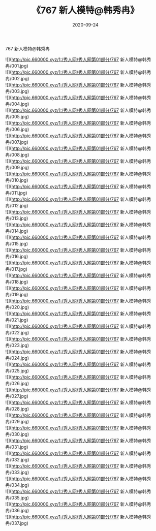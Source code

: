 ﻿---
layout: post
title:  《767 新人模特@韩秀冉》
date:   2020-09-24
img: http://pic.660000.xyz/1:/秀人网/秀人网第01部分/767 新人模特@韩秀冉/000.jpg
categories: [美女, 清纯, 唯美]
---

767 新人模特@韩秀冉

  ![](http://pic.660000.xyz/1:/秀人网/秀人网第01部分/767 新人模特@韩秀冉/001.jpg) <br> ![](http://pic.660000.xyz/1:/秀人网/秀人网第01部分/767 新人模特@韩秀冉/002.jpg) <br> ![](http://pic.660000.xyz/1:/秀人网/秀人网第01部分/767 新人模特@韩秀冉/003.jpg) <br> ![](http://pic.660000.xyz/1:/秀人网/秀人网第01部分/767 新人模特@韩秀冉/004.jpg) <br> ![](http://pic.660000.xyz/1:/秀人网/秀人网第01部分/767 新人模特@韩秀冉/005.jpg) <br> ![](http://pic.660000.xyz/1:/秀人网/秀人网第01部分/767 新人模特@韩秀冉/006.jpg) <br> ![](http://pic.660000.xyz/1:/秀人网/秀人网第01部分/767 新人模特@韩秀冉/007.jpg) <br> ![](http://pic.660000.xyz/1:/秀人网/秀人网第01部分/767 新人模特@韩秀冉/008.jpg) <br> ![](http://pic.660000.xyz/1:/秀人网/秀人网第01部分/767 新人模特@韩秀冉/009.jpg) <br> ![](http://pic.660000.xyz/1:/秀人网/秀人网第01部分/767 新人模特@韩秀冉/010.jpg) <br> ![](http://pic.660000.xyz/1:/秀人网/秀人网第01部分/767 新人模特@韩秀冉/011.jpg) <br> ![](http://pic.660000.xyz/1:/秀人网/秀人网第01部分/767 新人模特@韩秀冉/012.jpg) <br> ![](http://pic.660000.xyz/1:/秀人网/秀人网第01部分/767 新人模特@韩秀冉/013.jpg) <br> ![](http://pic.660000.xyz/1:/秀人网/秀人网第01部分/767 新人模特@韩秀冉/014.jpg) <br> ![](http://pic.660000.xyz/1:/秀人网/秀人网第01部分/767 新人模特@韩秀冉/015.jpg) <br> ![](http://pic.660000.xyz/1:/秀人网/秀人网第01部分/767 新人模特@韩秀冉/016.jpg) <br> ![](http://pic.660000.xyz/1:/秀人网/秀人网第01部分/767 新人模特@韩秀冉/017.jpg) <br> ![](http://pic.660000.xyz/1:/秀人网/秀人网第01部分/767 新人模特@韩秀冉/018.jpg) <br> ![](http://pic.660000.xyz/1:/秀人网/秀人网第01部分/767 新人模特@韩秀冉/019.jpg) <br> ![](http://pic.660000.xyz/1:/秀人网/秀人网第01部分/767 新人模特@韩秀冉/020.jpg) <br> ![](http://pic.660000.xyz/1:/秀人网/秀人网第01部分/767 新人模特@韩秀冉/021.jpg) <br> ![](http://pic.660000.xyz/1:/秀人网/秀人网第01部分/767 新人模特@韩秀冉/022.jpg) <br> ![](http://pic.660000.xyz/1:/秀人网/秀人网第01部分/767 新人模特@韩秀冉/023.jpg) <br> ![](http://pic.660000.xyz/1:/秀人网/秀人网第01部分/767 新人模特@韩秀冉/024.jpg) <br> ![](http://pic.660000.xyz/1:/秀人网/秀人网第01部分/767 新人模特@韩秀冉/025.jpg) <br> ![](http://pic.660000.xyz/1:/秀人网/秀人网第01部分/767 新人模特@韩秀冉/026.jpg) <br> ![](http://pic.660000.xyz/1:/秀人网/秀人网第01部分/767 新人模特@韩秀冉/027.jpg) <br> ![](http://pic.660000.xyz/1:/秀人网/秀人网第01部分/767 新人模特@韩秀冉/028.jpg) <br> ![](http://pic.660000.xyz/1:/秀人网/秀人网第01部分/767 新人模特@韩秀冉/029.jpg) <br> ![](http://pic.660000.xyz/1:/秀人网/秀人网第01部分/767 新人模特@韩秀冉/030.jpg) <br> ![](http://pic.660000.xyz/1:/秀人网/秀人网第01部分/767 新人模特@韩秀冉/031.jpg) <br> ![](http://pic.660000.xyz/1:/秀人网/秀人网第01部分/767 新人模特@韩秀冉/032.jpg) <br> ![](http://pic.660000.xyz/1:/秀人网/秀人网第01部分/767 新人模特@韩秀冉/033.jpg) <br> ![](http://pic.660000.xyz/1:/秀人网/秀人网第01部分/767 新人模特@韩秀冉/034.jpg) <br> ![](http://pic.660000.xyz/1:/秀人网/秀人网第01部分/767 新人模特@韩秀冉/035.jpg) <br> ![](http://pic.660000.xyz/1:/秀人网/秀人网第01部分/767 新人模特@韩秀冉/036.jpg) <br> ![](http://pic.660000.xyz/1:/秀人网/秀人网第01部分/767 新人模特@韩秀冉/037.jpg) <br>